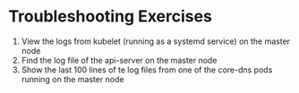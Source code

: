 # Troubleshooting Exercises

1. View the logs from kubelet (running as a systemd service) on the master node
2. Find the log file of the api-server on the master node
3. Show the last 100 lines of te log files from one of the core-dns pods running on the master node
